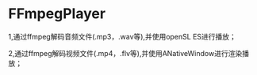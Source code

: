 # FFmpegPlayer
1,通过ffmpeg解码音频文件(.mp3，.wav等),并使用openSL ES进行播放；

2,通过ffmpeg解码视频文件(.mp4，.flv等),并使用ANativeWindow进行渲染播放；
